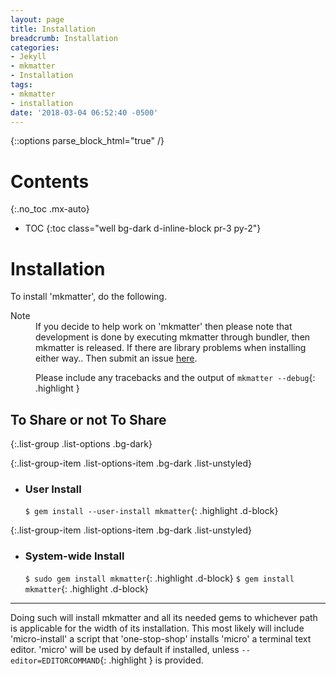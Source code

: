 ```yaml
---
layout: page
title: Installation
breadcrumb: Installation
categories:
- Jekyll
- mkmatter
- Installation
tags:
- mkmatter
- installation
date: '2018-03-04 06:52:40 -0500'
---
```

{::options parse_block_html="true" /}
<div class="float-right card bg-dark ml-4 mr-2">

# Contents
{:.no_toc .mx-auto}

* TOC
{:toc class="well bg-dark d-inline-block pr-3 py-2"}
</div>

<div>

# Installation
To install 'mkmatter', do the following.

<dl>
  <dt>Note</dt>
  <dd>
  If you decide to help work on 'mkmatter' then please note that
  development is done by executing mkmatter through bundler, then
  mkmatter is released. If there are library problems when installing
  either way.. Then submit an issue <a href="https://github.com/IotaSpencer/mkmatter/issues">here</a>.

  Please include any tracebacks and the output of `mkmatter --debug`{: .highlight }
  </dd>
</dl>

## To Share or not To Share

{:.list-group .list-options .bg-dark}
<div class="d-flex">

{:.list-group-item .list-options-item .bg-dark .list-unstyled}
* ### User Install

  `$ gem install --user-install mkmatter`{: .highlight .d-block}

{:.list-group-item .list-options-item .bg-dark .list-unstyled}
* ### System-wide Install

  `$ sudo gem install mkmatter`{: .highlight .d-block}
  `$ gem install mkmatter`{: .highlight .d-block}
</div>

------

Doing such will install mkmatter and all its needed gems to whichever path is applicable for the width of its installation.
This most likely will include 'micro-install' a script that 'one-stop-shop' installs 'micro' a terminal text editor. 'micro' will be used by default if installed, unless `--editor=EDITORCOMMAND`{: .highlight } is provided.
</div>
